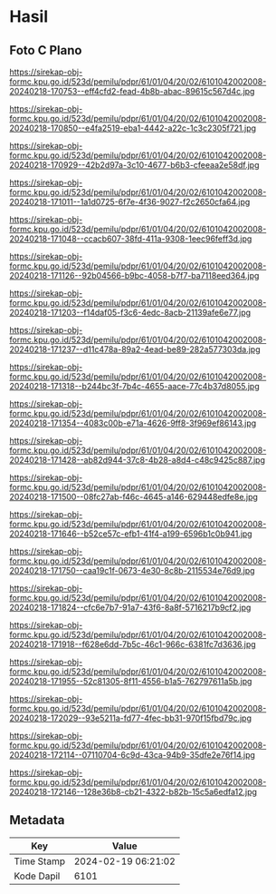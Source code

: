 # Hasil

## Foto C Plano

https://sirekap-obj-formc.kpu.go.id/523d/pemilu/pdpr/61/01/04/20/02/6101042002008-20240218-170753--eff4cfd2-fead-4b8b-abac-89615c567d4c.jpg

https://sirekap-obj-formc.kpu.go.id/523d/pemilu/pdpr/61/01/04/20/02/6101042002008-20240218-170850--e4fa2519-eba1-4442-a22c-1c3c2305f721.jpg

https://sirekap-obj-formc.kpu.go.id/523d/pemilu/pdpr/61/01/04/20/02/6101042002008-20240218-170929--42b2d97a-3c10-4677-b6b3-cfeeaa2e58df.jpg

https://sirekap-obj-formc.kpu.go.id/523d/pemilu/pdpr/61/01/04/20/02/6101042002008-20240218-171011--1a1d0725-6f7e-4f36-9027-f2c2650cfa64.jpg

https://sirekap-obj-formc.kpu.go.id/523d/pemilu/pdpr/61/01/04/20/02/6101042002008-20240218-171048--ccacb607-38fd-411a-9308-1eec96feff3d.jpg

https://sirekap-obj-formc.kpu.go.id/523d/pemilu/pdpr/61/01/04/20/02/6101042002008-20240218-171126--92b04566-b9bc-4058-b7f7-ba7118eed364.jpg

https://sirekap-obj-formc.kpu.go.id/523d/pemilu/pdpr/61/01/04/20/02/6101042002008-20240218-171203--f14daf05-f3c6-4edc-8acb-21139afe6e77.jpg

https://sirekap-obj-formc.kpu.go.id/523d/pemilu/pdpr/61/01/04/20/02/6101042002008-20240218-171237--d11c478a-89a2-4ead-be89-282a577303da.jpg

https://sirekap-obj-formc.kpu.go.id/523d/pemilu/pdpr/61/01/04/20/02/6101042002008-20240218-171318--b244bc3f-7b4c-4655-aace-77c4b37d8055.jpg

https://sirekap-obj-formc.kpu.go.id/523d/pemilu/pdpr/61/01/04/20/02/6101042002008-20240218-171354--4083c00b-e71a-4626-9ff8-3f969ef86143.jpg

https://sirekap-obj-formc.kpu.go.id/523d/pemilu/pdpr/61/01/04/20/02/6101042002008-20240218-171428--ab82d944-37c8-4b28-a8d4-c48c9425c887.jpg

https://sirekap-obj-formc.kpu.go.id/523d/pemilu/pdpr/61/01/04/20/02/6101042002008-20240218-171500--08fc27ab-f46c-4645-a146-629448edfe8e.jpg

https://sirekap-obj-formc.kpu.go.id/523d/pemilu/pdpr/61/01/04/20/02/6101042002008-20240218-171646--b52ce57c-efb1-41f4-a199-6596b1c0b941.jpg

https://sirekap-obj-formc.kpu.go.id/523d/pemilu/pdpr/61/01/04/20/02/6101042002008-20240218-171750--caa19c1f-0673-4e30-8c8b-2115534e76d9.jpg

https://sirekap-obj-formc.kpu.go.id/523d/pemilu/pdpr/61/01/04/20/02/6101042002008-20240218-171824--cfc6e7b7-91a7-43f6-8a8f-5716217b9cf2.jpg

https://sirekap-obj-formc.kpu.go.id/523d/pemilu/pdpr/61/01/04/20/02/6101042002008-20240218-171918--f628e6dd-7b5c-46c1-966c-6381fc7d3636.jpg

https://sirekap-obj-formc.kpu.go.id/523d/pemilu/pdpr/61/01/04/20/02/6101042002008-20240218-171955--52c81305-8f11-4556-b1a5-762797611a5b.jpg

https://sirekap-obj-formc.kpu.go.id/523d/pemilu/pdpr/61/01/04/20/02/6101042002008-20240218-172029--93e5211a-fd77-4fec-bb31-970f15fbd79c.jpg

https://sirekap-obj-formc.kpu.go.id/523d/pemilu/pdpr/61/01/04/20/02/6101042002008-20240218-172114--07110704-6c9d-43ca-94b9-35dfe2e76f14.jpg

https://sirekap-obj-formc.kpu.go.id/523d/pemilu/pdpr/61/01/04/20/02/6101042002008-20240218-172146--128e36b8-cb21-4322-b82b-15c5a6edfa12.jpg


## Metadata

| Key        | Value               |
| ---------- | ------------------- |
| Time Stamp | 2024-02-19 06:21:02 |
| Kode Dapil | 6101                |



